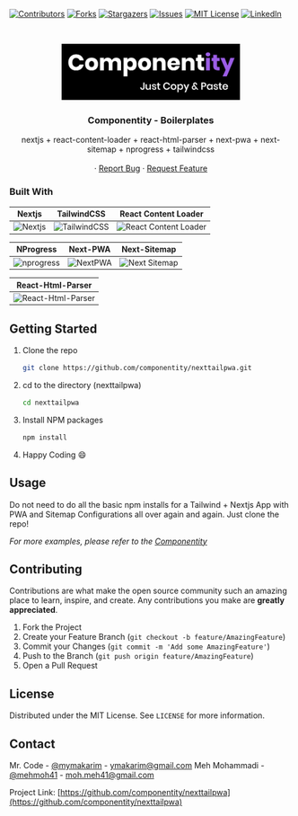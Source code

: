 [![Contributors][contributors-shield]][contributors-url]
[![Forks][forks-shield]][forks-url]
[![Stargazers][stars-shield]][stars-url]
[![Issues][issues-shield]][issues-url]
[![MIT License][license-shield]][license-url]
[![LinkedIn][linkedin-shield]][linkedin-url]

<!-- PROJECT LOGO -->
<br />
<p align="center">
  <a href="https://componentity.com">
    <img src="./public/logo.png" alt="Logo componentity" height="100">
  </a>

  <h3 align="center">Componentity - Boilerplates</h3>

  <p align="center">
    nextjs + react-content-loader + react-html-parser + next-pwa + next-sitemap + nprogress + tailwindcss
    <br />
    <br />
    ·
    <a href="https://github.com/componentity/nexttailpwa/issues">Report Bug</a>
    ·
    <a href="https://github.com/componentity/nexttailpwa/issues">Request Feature</a>
  </p>
</p>

### Built With

|                                                     Nextjs                                                     |                               TailwindCSS                               |                                                     React Content Loader                                                      |
| :------------------------------------------------------------------------------------------------------------: | :---------------------------------------------------------------------: | :---------------------------------------------------------------------------------------------------------------------------: |
| ![Nextjs](https://upload.wikimedia.org/wikipedia/commons/thumb/8/8e/Nextjs-logo.svg/330px-Nextjs-logo.svg.png) | ![TailwindCSS](https://miro.medium.com/max/1400/0*A70w-WrmSaBVxwAm.png) | ![React Content Loader](https://user-images.githubusercontent.com/4838076/115597774-8e0ccc00-a2d1-11eb-853d-f24cfe9d4fea.png) |

|                                  NProgress                                  |                                  Next-PWA                                  |                                  Next-Sitemap                                   |
| :-------------------------------------------------------------------------: | :------------------------------------------------------------------------: | :-----------------------------------------------------------------------------: |
| ![nprogress](https://admin.micko.dev/uploads/next_nprogress_d377cb51fa.png) | ![NextPWA](https://miro.medium.com/max/1400/1*FcvmmciAIUhpF1t-9IO8fQ.jpeg) | ![Next Sitemap](https://miro.medium.com/max/1400/1*ihjhRdaAJEiLA0jcrNKCNA.jpeg) |

|                                 React-Html-Parser                                 |
| :-------------------------------------------------------------------------------: |
| ![React-Html-Parser](https://flaviocopes.com/how-to-render-html-react/banner.png) |

<!-- GETTING STARTED -->

## Getting Started

1. Clone the repo
   ```sh
   git clone https://github.com/componentity/nexttailpwa.git
   ```
2. cd to the directory (nexttailpwa)
   ```sh
   cd nexttailpwa
   ```
3. Install NPM packages
   ```sh
   npm install
   ```
4. Happy Coding :smile:
<!-- USAGE EXAMPLES -->

## Usage

Do not need to do all the basic npm installs for a Tailwind + Nextjs App with PWA and Sitemap Configurations all over again and again. Just clone the repo!

_For more examples, please refer to the [Componentity](https://componentity.com)_

<!-- CONTRIBUTING -->

## Contributing

Contributions are what make the open source community such an amazing place to learn, inspire, and create. Any contributions you make are **greatly appreciated**.

1. Fork the Project
2. Create your Feature Branch (`git checkout -b feature/AmazingFeature`)
3. Commit your Changes (`git commit -m 'Add some AmazingFeature'`)
4. Push to the Branch (`git push origin feature/AmazingFeature`)
5. Open a Pull Request

<!-- LICENSE -->

## License

Distributed under the MIT License. See `LICENSE` for more information.

<!-- CONTACT -->

## Contact

Mr. Code - [@mymakarim](https://twitter.com/mymakarim) - ymakarim@gmail.com
Meh Mohammadi - [@mehmoh41](https://github.com/mehmoh41) - moh.meh41@gmail.com

Project Link: [https://github.com/componentity/nexttailpwa](https://github.com/componentity/nexttailpwa)

<!-- MARKDOWN LINKS & IMAGES -->
<!-- https://www.markdownguide.org/basic-syntax/#reference-style-links -->

[contributors-shield]: https://img.shields.io/badge/contributers-2-green.svg?style=for-the-badge
[contributors-url]: https://github.com/componentity/nexttailpwa/graphs/contributors
[forks-shield]: https://img.shields.io/badge/forks-2-blue.svg?style=for-the-badge
[forks-url]: https://github.com/componentity/nexttailpwa/network/members
[stars-shield]: https://img.shields.io/badge/stars-2-yellow.svg?style=for-the-badge
[stars-url]: https://github.com/componentity/nexttailpwa/stargazers
[issues-shield]: https://img.shields.io/badge/issues-0-orange.svg?style=for-the-badge
[issues-url]: https://github.com/componentity/nexttailpwa/issues
[license-shield]: https://img.shields.io/badge/license-MIT-green.svg?style=for-the-badge
[license-url]: https://github.com/componentity/nexttailpwa/blob/master/LICENSE.txt
[linkedin-shield]: https://img.shields.io/badge/-LinkedIn-black.svg?style=for-the-badge&logo=linkedin&colorB=555
[linkedin-url]: https://linkedin.com/in/mymakarim
